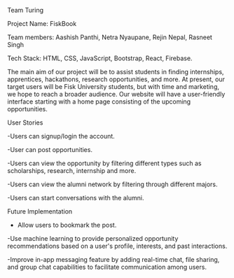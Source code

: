 Team Turing 

Project Name: FiskBook

Team members: Aashish Panthi, Netra Nyaupane, Rejin Nepal, Rasneet Singh

Tech Stack: HTML, CSS, JavaScript, Bootstrap, React, Firebase. 

The main aim of our project will be to assist students in finding internships, apprentices,  hackathons, research opportunities, and more. At present, our target users will be Fisk  University students, but with time and marketing, we hope to reach a broader audience.  Our website will have a user-friendly interface starting with a home page consisting of the  upcoming opportunities. 

User Stories

-Users can signup/login the account.

-User can post opportunities.

-Users can view the opportunity by filtering different types such as scholarships, research, internship and more.

-Users can view the alumni network by filtering through different majors.

-Users can start conversations with the alumni.

Future Implementation

- Allow users to bookmark the post.

-Use machine learning to provide personalized opportunity recommendations based on a user's profile, interests, and past interactions.

-Improve in-app messaging feature by adding real-time chat, file sharing, and group chat capabilities to facilitate communication among users.
